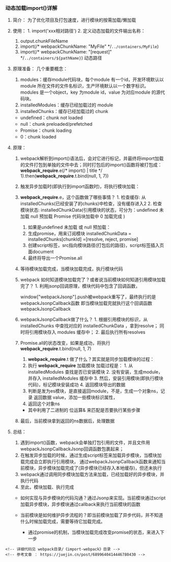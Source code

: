 ### 动态加载import()详解
  1. 简介：
    为了优化项目及打包速度，进行模块的按需加载/懒加载

  1. 使用：
    1. import('xxx相对路径') 
    2. 定义动态加载的文件输出名称：
      1. output.chunkFileName
      2. import(/* webpackChunkName: "MyFile" */`../containers/MyFile`)
      3. import(/* webpackChunkName: "[request]" */`../containers/${pathName}`) 动态路径

  2. 原理准备：
    几个重要概念： 
      1. modules：缓存module代码块，每个module 有一个id，开发环境默认以module 所在文件的文件名标识，生产环境默认以一个数字标识。modules 是一个object，key 为module id，value 为对应module 的源代码块。
      2. installedModules：缓存已经加载过的 module
      3. installedChunks：缓存已经加载过的 chunk
      * undefined：chunk not loaded
      * null：chunk preloaded/prefetched
      * Promise：chunk loading
      * 0：chunk loaded

  3. 原理： 
      1. webpack解析到import()语法后，会对它进行标记，并最终将import加载的文件打包到单独的文件中去；同时打包后的import()函数将被打包成：
        __webpack_require__.e(/* import() | title */ 1).then(__webpack_require__.t.bind(null, 1, 7))

      2. 触发异步加载时(即执行到import函数时)，将执行模块加载：
        1. __webpack_require__.e，这个函数做了哪些事情？
          1. 检查缓存: 从installedChunks(已经安装了的chunks)中检查，没有缓存进入2
          2. 检查模块状态: 
            installedChunkData(引用模块的状态，可分为：undefined 未加载  null 预加载  Promise  代码块加载中   0 加载完成 )
            1. 如果是undefined 未加载 或 null 预加载：
              1. 生成promise，用来订阅模块 installedChunkData = installedChunks[chunkId] =[resolve, reject, promise]
              2. 创建script标签，src指向模块路径(打包后的路径)，script标签插入页面document
              3. 最终将导出一个Promise.all

      3. 等待模块加载完成，当模块加载完成，执行模块代码
        1. webpack 如何知道模块加载完了？或者说当前模块如何知道引用模块加载完了？
          1. 利用jsonp回调原理，模块代码中包含了回调函数，
            <!-- eg: (window["webpackJsonp"] = window["webpackJsonp"] || []).push([....]) -->
            window["webpackJsonp"].push被webpack重写了，最终执行的是 webpackJsonpCallback函数
            即当模块加载完就执行这个回调函数 webpackJsonpCallback

        2. webpackJsonpCallback做了什么？
          1. 根据引用模块的标识，从 installedChunks 中查找对应的 installedChunkData ，拿到resolve；
            同时将引用模块存入 modules 缓存中；
          2. 最后执行所有resolves

      4. Promise.all的状态改变，如果是成功，将执行 __webpack_require__.t.bind(null, 1, 7) 
          1. __webpack_require__.t 做了什么？其实就是同步加载模块的过程：
            1. 执行 __webpack_require__ 加载模块
              加载过程是：
              1. 从 installedModules 查找是否已安装模块
              2. 没有安装，生成module，并存入 installedModules 缓存中
              3. 然后，安装引用模块(即执行模块代码)，标记模块安装成功
              4. 返回模块导出的数据
            2. 判断是发为es模块，是直接返回module，不是，生成一个对象ns，记录 返回数据 value，添加一些模块标识属性， 
            3. 返回这个对象ns
          
          * 其中利用了二进制的 位运算& 来匹配是否要执行某些步骤
            <!-- eg: 7 & 1 返回 1 ，会执行 满足 1 的步骤 -->
      
      5. 最后，当前模块拿到返回的ns数据后，处理数据

      
        
      

  
  4. 总结：
      1. 遇到import()函数，webpack会单独打包引用的文件，并且文件用webpackJsonpCallbackJsonp回调函数包裹起来；
      2. 在触发异步加载的时候，通过生成script标签来加载异步模块，当模块加载完成会立即执行引用模块，
      通过webpackJsonpCallback函数来通知当前模块，异步模块加载完成了(异步模块已经存入本地缓存)，但还未执行
      3. webpack通过调用同步模块加载方法来加载，已经加载好的异步模块，并执行代码
      4. 至此，模块加载、执行完成

      * 如何实现与异步模块的代码沟通？通过Jsonp来实现。当前模块通过script加载异步模块，异步模块通过callback来执行当前模块的函数

      * 当前模块是如何维护异步流程的？即当前模块加载了异步代码，并不知道什么时候加载完成，需要等待它加载完成。
          * 通过promise的机制，当模块加载完成改变promise的状态，来进入下一步

    <!-- 详细代码见 webpack目录/《import-webpack》目录 -->
    <!-- 参考文章 ： https://juejin.cn/post/6899640414446780430 -->
